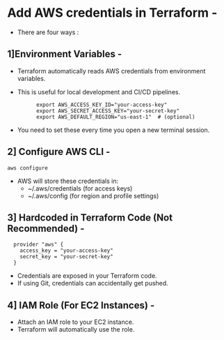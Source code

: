 # Add AWS credentials in Terraform -
- There are four ways :


## 1]Environment Variables -
- Terraform automatically reads AWS credentials from environment variables.
- This is useful for local development and CI/CD pipelines.


            export AWS_ACCESS_KEY_ID="your-access-key"
            export AWS_SECRET_ACCESS_KEY="your-secret-key"
            export AWS_DEFAULT_REGION="us-east-1"  # (optional)


- You need to set these every time you open a new terminal session.

## 2] Configure AWS CLI -

    aws configure


- AWS will store these credentials in:
  - ~/.aws/credentials (for access keys)
  - ~/.aws/config (for region and profile settings)
 
  
## 3] Hardcoded in Terraform Code (Not Recommended) -

      provider "aws" {
        access_key = "your-access-key"
        secret_key = "your-secret-key"
      }


- Credentials are exposed in your Terraform code.
- If using Git, credentials can accidentally get pushed.


## 4] IAM Role (For EC2 Instances) -
- Attach an IAM role to your EC2 instance.
- Terraform will automatically use the role.







